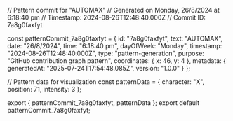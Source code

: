 // Pattern commit for "AUTOMAX"
// Generated on Monday, 26/8/2024 at 6:18:40 pm
// Timestamp: 2024-08-26T12:48:40.000Z
// Commit ID: 7a8g0faxfyt

const patternCommit_7a8g0faxfyt = {
  id: "7a8g0faxfyt",
  text: "AUTOMAX",
  date: "26/8/2024",
  time: "6:18:40 pm",
  dayOfWeek: "Monday",
  timestamp: "2024-08-26T12:48:40.000Z",
  type: "pattern-generation",
  purpose: "GitHub contribution graph pattern",
  coordinates: {
    x: 46,
    y: 4
  },
  metadata: {
    generatedAt: "2025-07-24T17:54:48.085Z",
    version: "1.0.0"
  }
};

// Pattern data for visualization
const patternData = {
  character: "X",
  position: 71,
  intensity: 3
};

export { patternCommit_7a8g0faxfyt, patternData };
export default patternCommit_7a8g0faxfyt;
